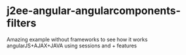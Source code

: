 # j2ee-angular-angularcomponents-filters

Amazing example without frameworks to see how it works angularJS+AJAX+JAVA using sessions and + features
